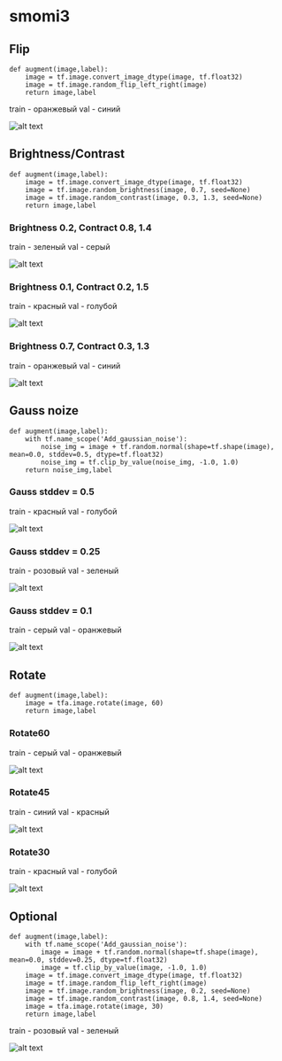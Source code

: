 # smomi3


## Flip
```
def augment(image,label):
    image = tf.image.convert_image_dtype(image, tf.float32)
    image = tf.image.random_flip_left_right(image)
    return image,label
 ``` 
train - оранжевый
val - синий

![alt text](https://github.com/Uniderwy/smomi3/blob/main/new_flip.jpg) 
    
    
## Brightness/Contrast
```
def augment(image,label):
    image = tf.image.convert_image_dtype(image, tf.float32)
    image = tf.image.random_brightness(image, 0.7, seed=None)
    image = tf.image.random_contrast(image, 0.3, 1.3, seed=None)
    return image,label
 ```
### Brightness 0.2, Contract 0.8, 1.4
train - зеленый
val - серый

![alt text](https://github.com/Uniderwy/smomi3/blob/main/new_bright4.jpg) 

### Brightness 0.1, Contract 0.2, 1.5
train - красный 
val - голубой

![alt text](https://github.com/Uniderwy/smomi3/blob/main/new_bright2.jpg) 

### Brightness 0.7, Contract 0.3, 1.3
train - оранжевый
val - синий

![alt text](https://github.com/Uniderwy/smomi3/blob/main/new_bright3.jpg) 
    
    
## Gauss noize
```
def augment(image,label):
    with tf.name_scope('Add_gaussian_noise'):
        noise_img = image + tf.random.normal(shape=tf.shape(image), mean=0.0, stddev=0.5, dtype=tf.float32)
        noise_img = tf.clip_by_value(noise_img, -1.0, 1.0)
    return noise_img,label
```
### Gauss stddev = 0.5
train - красный
val - голубой

![alt text](https://github.com/Uniderwy/smomi3/blob/main/gauss2.jpg)    
   
### Gauss stddev = 0.25
train - розовый
val - зеленый

![alt text](https://github.com/Uniderwy/smomi3/blob/main/gauss4.jpg)  

### Gauss stddev = 0.1
train - серый
val - оранжевый

![alt text](https://github.com/Uniderwy/smomi3/blob/main/gauss6.jpg)    


## Rotate
```
def augment(image,label):
    image = tfa.image.rotate(image, 60)
    return image,label
```   
### Rotate60
train - серый
val - оранжевый

![alt text](https://github.com/Uniderwy/smomi3/blob/main/rotate60.jpg)  

### Rotate45
train - синий
val - красный

![alt text](https://github.com/Uniderwy/smomi3/blob/main/rotate45.jpg) 

### Rotate30
train - красный
val - голубой

![alt text](https://github.com/Uniderwy/smomi3/blob/main/rotate30.jpg) 


## Optional
```      
def augment(image,label):
    with tf.name_scope('Add_gaussian_noise'):
        image = image + tf.random.normal(shape=tf.shape(image), mean=0.0, stddev=0.25, dtype=tf.float32)
        image = tf.clip_by_value(image, -1.0, 1.0)
    image = tf.image.convert_image_dtype(image, tf.float32)
    image = tf.image.random_flip_left_right(image)
    image = tf.image.random_brightness(image, 0.2, seed=None)
    image = tf.image.random_contrast(image, 0.8, 1.4, seed=None)
    image = tfa.image.rotate(image, 30)
    return image,label
```   
train - розовый
val - зеленый

![alt text](https://github.com/Uniderwy/smomi3/blob/main/opt1.jpg) 
  

  
  
    
    
    

